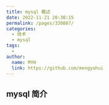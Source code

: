 ```yaml
---
title: mysql 概述
date: 2022-11-21 20:38:15
permalink: /pages/330887/
categories:
  - 技术
  - mysql
tags:
  - 
author: 
  name: MYH
  link: https://github.com/mengyahui
---
```

## mysql 简介